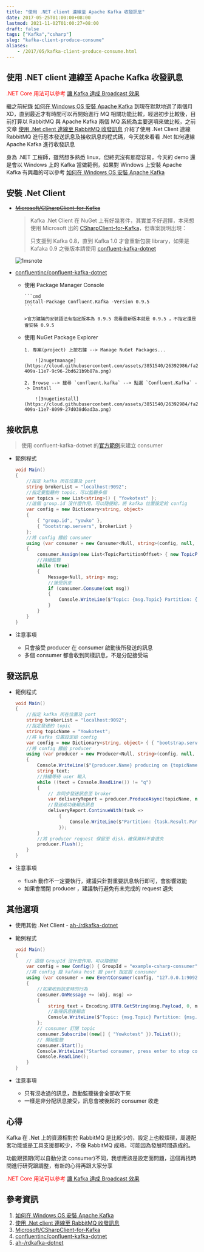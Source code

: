 ```yaml
---
title: "使用 .NET client 連線至 Apache Kafka 收發訊息"
date: 2017-05-25T01:00:00+08:00
lastmod: 2021-11-02T01:00:27+08:00
draft: false
tags: ["Kafka","csharp"]
slug: "kafka-client-produce-consume"
aliases:
    - /2017/05/kafka-client-produce-consume.html
---
```

## 使用 .NET client 連線至 Apache Kafka 收發訊息

<span style="color:red">.NET Core 用法可以參考 [讓 Kafka 達成 Broadcast 效果](/kafka-broadcast-assign/)</span>

繼之前紀錄 [如何在 Windows OS 安裝 Apache Kafka](/windows-os-apache-kafka) 到現在默默地過了兩個月XD，直到最近才有時間可以再開始進行 MQ 相關功能比較，經過初步比較後，目前打算以 RabbitMQ 與 Apache Kafka 兩個 MQ 系統為主要選項來做比較，之前文章 [使用 .Net client 連線至 RabbitMQ 收發訊息](/rabbitmq-client-send-consume) 介紹了使用 .Net Client 連線 RabbitMQ 進行基本發送訊息及接收訊息的程式碼，今天就來看看 .Net 如何連線 Apache Kafka 進行收發訊息

身為 .NET 工程師，雖然想多熟悉 linux，但終究沒有那麼容易，今天的 demo 還是會以 Windows 上的 Kafka 當做範例，如果對 Windows 上安裝 Apache Kafka 有興趣的可以參考 [如何在 Windows OS 安裝 Apache Kafka](/windows-os-apache-kafka)

## 安裝 .Net Client

* ~~[Microsoft/CSharpClient-for-Kafka](https://github.com/Microsoft/CSharpClient-for-Kafka)~~

    > Kafka .Net Client 在 NuGet 上有好幾套件，其實並不好選擇，本來想使用 Microsoft 出的 [CSharpClient-for-Kafka](https://github.com/Microsoft/CSharpClient-for-Kafka)，但專案說明出現：
    >
    > 只支援到 Kafka 0.8，直到 Kafka 1.0 才會重新包裝 library，如果是 Kafaka 0.9 之後版本請使用 [confluent-kafka-dotnet](https://github.com/confluentinc/confluent-kafka-dotnet)

    ![1msnote](https://cloud.githubusercontent.com/assets/3851540/26392985/fa28a29e-409a-11e7-8a38-cf7212573d49.png)

* [confluentinc/confluent-kafka-dotnet](https://github.com/confluentinc/confluent-kafka-dotnet)

  * 使用 Package Manager Console

        ```cmd
        Install-Package Confluent.Kafka -Version 0.9.5
        ```

        >官方建議的安裝語法有指定版本為 0.9.5 我看最新版本就是 0.9.5 ，不指定還是會安裝 0.9.5

  * 使用 NuGet Package Explorer

        1. 專案(project) 上按右鍵 --> Manage NuGet Packages...

            ![2nugetmanage](https://cloud.githubusercontent.com/assets/3851540/26392986/fa2e19c2-409a-11e7-9c96-2bd621b9b87a.png)

        2. Browse --> 搜尋 `confluent.kafka` --> 點選 `Confluent.Kafka` --> Install

            ![3nugetinstall](https://cloud.githubusercontent.com/assets/3851540/26392984/fa269bb6-409a-11e7-8099-27d038d6ad3a.png)

## 接收訊息

> 使用 confluent-kafka-dotnet 的[官方範例](https://github.com/confluentinc/confluent-kafka-dotnet/tree/master/examples/SimpleConsumer)來建立 consumer

* 範例程式

    ```cs
    void Main()
    {
        //指定 kafka 所在位置及 port
        string brokerList = "localhost:9092";
        //指定要監聽的 topic，可以監聽多個
        var topics = new List<string>() { "Yowkotest" };
        //這個 group.id 沒什麼作用，可以隨便給，將 kafka 位置設定給 config
        var config = new Dictionary<string, object>
        {
            { "group.id", "yowko" },
            { "bootstrap.servers", brokerList }
        };
        //將 config 餵給 consumer
        using (var consumer = new Consumer<Null, string>(config, null, new StringDeserializer(Encoding.UTF8)))
        {
            consumer.Assign(new List<TopicPartitionOffset> { new TopicPartitionOffset(topics.First(), 0, 0) });
            //持續監聽
            while (true)
            {
                Message<Null, string> msg;
                //接受訊息
                if (consumer.Consume(out msg))
                {
                    Console.WriteLine($"Topic: {msg.Topic} Partition: {msg.Partition} Offset: {msg.Offset} {msg.Value}");
                }
            }
        }
    }
    ```

* 注意事項
  * 只會接受 producer 在 consumer 啟動後所發送的訊息
  * 多個 consumer 都會收到同樣訊息，不是分配接受端

## 發送訊息

* 範例程式

    ```cs
    void Main()
    {
        //指定 kafka 所在位置及 port
        string brokerList = "localhost:9092";
        //指定發送的 topic
        string topicName = "Yowkotest";
        //將 kafka 位置設定給 config
        var config = new Dictionary<string, object> { { "bootstrap.servers", brokerList } };
        //將 config 餵給 producer
        using (var producer = new Producer<Null, string>(config, null, new StringSerializer(Encoding.UTF8)))
        {
            Console.WriteLine($"{producer.Name} producing on {topicName}. q to exit.");
            string text;
            //持續等待 user 輸入
            while ((text = Console.ReadLine()) != "q")
            {
                // 非同步發送訊息至 broker
                var deliveryReport = producer.ProduceAsync(topicName, null, text);
                //發送成功後輸出訊息
                deliveryReport.ContinueWith(task =>
                    {
                        Console.WriteLine($"Partition: {task.Result.Partition}, Offset: {task.Result.Offset}, Message: {text}");
                    });
            }
            //將 producer request 保留至 disk，確保資料不會遺失
            producer.Flush();
        }
    }
    ```

* 注意事項

  * flush 動作不一定要執行，建議只針對重要訊息執行即可，會影響效能
  * 如果會關閉 producer ，建議執行避免有未完成的 request 遺失

## 其他選項

* 使用其他 .Net Client -  [ah-/rdkafka-dotnet](https://github.com/ah-/rdkafka-dotnet)
* 範例程式

    ```cs
    void Main()
    {
        // 這個 GroupId 沒什麼作用，可以隨便給
        var config = new Config() { GroupId = "example-csharp-consumer" };
        //將 config 跟 kafaka host 跟 port 指定跟 consumer
        using (var consumer = new EventConsumer(config, "127.0.0.1:9092"))
        {
            //如果收到訊息時的行為
            consumer.OnMessage += (obj, msg) =>
            {
                string text = Encoding.UTF8.GetString(msg.Payload, 0, msg.Payload.Length);
                //取得訊息後輸出
                Console.WriteLine($"Topic: {msg.Topic} Partition: {msg.Partition} Offset: {msg.Offset} {text}");
            };
            // consumer 訂閱 topic
            consumer.Subscribe((new[] { "Yowkotest" }).ToList());
            // 開始監聽
            consumer.Start();
            Console.WriteLine("Started consumer, press enter to stop consuming");
            Console.ReadLine();
        }
    }
    ```

* 注意事項
  * 只有沒收過的訊息，啟動監聽後會全部收下來
  * 一樣是非分配訊息接受，訊息會被後起的 consumer 收走

## 心得

Kafka 在 .Net 上的資源相對於 RabbitMQ 是比較少的，設定上也較煩瑣，周邊配套功能或是工具支援都較少，不像 RabbitMQ 成熟，可能因為發展時間造成的。

功能跟預期(可以自動分流 consumer)不同，我想應該是設定面問題，這個再找時間進行研究跟調整，有新的心得再跟大家分享

<span style="color:red">.NET Core 用法可以參考 [讓 Kafka 達成 Broadcast 效果](/kafka-broadcast-assign/)</span>

## 參考資訊

1. [如何在 Windows OS 安裝 Apache Kafka](/03/windows-os-apache-kafka)
2. [使用 .Net client 連線至 RabbitMQ 收發訊息](/rabbitmq-client-send-consume)
3. [Microsoft/CSharpClient-for-Kafka](https://github.com/Microsoft/CSharpClient-for-Kafka)
4. [confluentinc/confluent-kafka-dotnet](https://github.com/confluentinc/confluent-kafka-dotnet)
5. [ah-/rdkafka-dotnet](https://github.com/ah-/rdkafka-dotnet)
